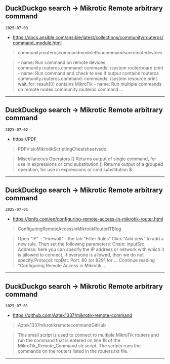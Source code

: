 ## DuckDuckgo search -> Mikrotic Remote arbitrary command
`2025-07-03`

* https://docs.ansible.com/ansible/latest/collections/community/routeros/command_module.html

<blockquote>
 communityrouteroscommandmoduleRuncommandsonremotedevices
</blockquote>
<blockquote>
- name: Run command on remote devices community.routeros.command: commands: /system routerboard print - name: Run command and check to see if output contains routeros community.routeros.command: commands: /system resource print wait_for: result[0] contains MikroTik - name: Run multiple commands on remote nodes community.routeros.command ...
</blockquote>

---

## DuckDuckgo search -> Mikrotic Remote arbitrary command
`2025-07-02`

* https://PDF

<blockquote>
 PDFVisioMikrotikScriptingCheatsheetvsdx
</blockquote>
<blockquote>
Miscellaneous Operators [] Returns output of single command, for use in expressions or cmd substitution () Returns output of a grouped operation, for use in expressions or cmd substitution $
</blockquote>

---

## DuckDuckgo search -> Mikrotic Remote arbitrary command
`2025-07-01`

* https://ixnfo.com/en/configuring-remote-access-in-mikrotik-router.html

<blockquote>
 ConfiguringRemoteAccessinMikrotikRouterITBlog
</blockquote>
<blockquote>
Open &quot;IP&quot; - &quot;Firewall&quot; - the tab &quot;Filter Rules&quot;.Click &quot;Add new&quot; to add a new rule. Then set the following parameters: Chain: inputSrc. Address: here you can specify the IP address or network with which it is allowed to connect, if everyone is allowed, then we do not specify.Protocol: tcpDst. Port: 80 (or 8291 for … Continue reading &quot;Configuring Remote Access in Mikrotik ...
</blockquote>

---

## DuckDuckgo search -> Mikrotic Remote arbitrary command
`2025-07-01`

* https://github.com/Aztek1337/mikrotik-remote-command

<blockquote>
 Aztek1337mikrotikremotecommandGitHub
</blockquote>
<blockquote>
This small script is used to connect to multiple MikroTik routers and run the command that is entered on line 18 of the MikroTik_Remote_Command.sh script. The scripts runs the commands on the routers listed in the routers.txt file.
</blockquote>

---

